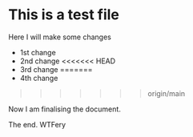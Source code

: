 # This is a test file

Here I will make some changes
* 1st change
* 2nd change
<<<<<<< HEAD
* 3rd change
=======
* 4th change
>>>>>>> origin/main

Now I am finalising the document.

The end.
WTFery